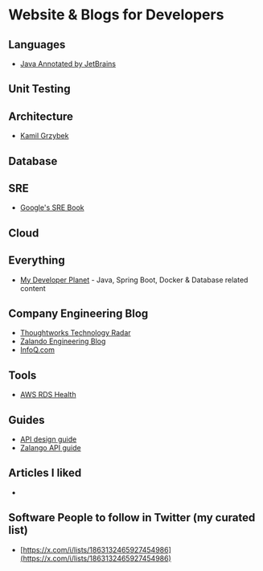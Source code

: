 # Website & Blogs for Developers

## Languages

* [Java Annotated by JetBrains](https://blog.jetbrains.com/idea/tag/java-annotated/)

## Unit Testing


## Architecture

* [Kamil Grzybek](https://www.kamilgrzybek.com/blog)

## Database

## SRE

* [Google's SRE Book](https://sre.google/sre-book/table-of-contents/)

## Cloud

## Everything

* [My Developer Planet](https://mydeveloperplanet.com/) - Java, Spring Boot, Docker & Database related content

## Company Engineering Blog

* [Thoughtworks Technology Radar](https://www.thoughtworks.com/radar/byor)
* [Zalando Engineering Blog](https://engineering.zalando.com/)
* [InfoQ.com](https://www.infoq.com/)

## Tools

* [AWS RDS Health](https://github.com/zalando/rds-health)

## Guides
* [API design guide](https://cloud.google.com/apis/design/)
* [Zalango API guide](https://github.com/zalando/restful-api-guidelines)

## Articles I liked
* []()

## Software People to follow in Twitter (my curated list)

* [https://x.com/i/lists/1863132465927454986](https://x.com/i/lists/1863132465927454986) 
